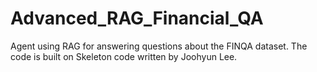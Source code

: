 # Advanced_RAG_Financial_QA
Agent using RAG for answering questions about the FINQA dataset. The code is built on Skeleton code written by Joohyun Lee. 
